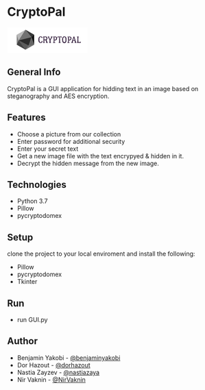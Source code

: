 # CryptoPal

![logo](src/logo-removebg-preview.png)

## General Info
CryptoPal is a GUI application for hidding text in an image based on steganography and AES encryption.

## Features
* Choose a picture from our collection
* Enter password for additional security
* Enter your secret text
* Get a new image file with the text encrypyed & hidden in it.
* Decrypt the hidden message from the new image.

## Technologies
* Python 3.7
* Pillow
* pycryptodomex

## Setup
clone the project to your local enviroment and install the following:
* Pillow
* pycryptodomex
* Tkinter

## Run
* run GUI.py

## Author
* Benjamin Yakobi - [@benjaminyakobi](https://github.com/benjaminyakobi)
* Dor Hazout - [@dorhazout](https://github.com/dorhazout)
* Nastia Zayzev - [@nastiazaya](https://github.com/nastiazaya)
* Nir Vaknin - [@NirVaknin](https://github.com/NirViko)
